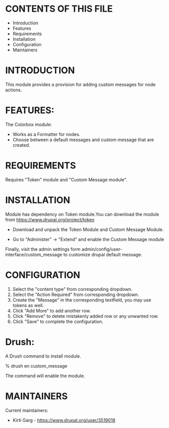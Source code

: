 CONTENTS OF THIS FILE
=====================
   
 * Introduction
 * Features
 * Requirements
 * Installation
 * Configuration
 * Maintainers


INTRODUCTION
==============
This module provides a provision for adding custom messages for node actions.


FEATURES:
========

The Colorbox module:

* Works as a Formatter for nodes.
* Choose between a default messages and custom message that are created.


REQUIREMENTS
============

Requires "Token" module and "Custom Message module".


INSTALLATION
===========
Module has dependency on Token module.You can download the module from
https://www.drupal.org/project/token

* Download and unpack the Token Module and Custom Message Module.

* Go to "Administer" -> "Extend" and enable the Custom Message module

Finally, visit the admin settings form admin/config/user-interface/custom_message
to customize drupal default message. 


CONFIGURATION
=============

1. Select the "content type" from corresponding dropdown.
2. Select the "Action Required" from corresponding dropdown.
3. Create the "Message" in the corresponding textfield, you may use tokens as well.
4. Click "Add More" to add another row.
5. Click "Remove" to delete mistakenly added row or any unwanted row.
6. Click "Save" to complete the configuration.


Drush:
======
A Drush command to install module.

% drush en custom_message

The command will enable the module.

MAINTAINERS
===========

Current maintainers:

 * Kirti Garg - https://www.drupal.org/user/3519018
